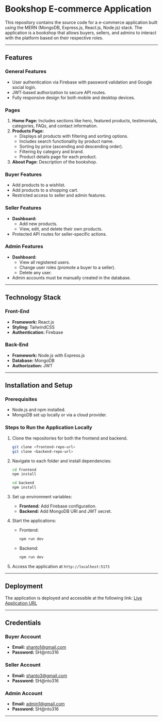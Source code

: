 # Bookshop E-commerce Application

This repository contains the source code for a e-commerce application built using the MERN (MongoDB, Express.js, React.js, Node.js) stack. The application is a bookshop that allows buyers, sellers, and admins to interact with the platform based on their respective roles.

---

## Features

### General Features

- User authentication via Firebase with password validation and Google social login.
- JWT-based authorization to secure API routes.
- Fully responsive design for both mobile and desktop devices.

### Pages

1. **Home Page:** Includes sections like hero, featured products, testimonials, categories, FAQs, and contact information.
2. **Products Page:**
   - Displays all products with filtering and sorting options.
   - Includes search functionality by product name.
   - Sorting by price (ascending and descending order).
   - Filtering by category and brand.
   - Product details page for each product.
3. **About Page:** Description of the bookshop.

### Buyer Features

- Add products to a wishlist.
- Add products to a shopping cart.
- Restricted access to seller and admin features.

### Seller Features

- **Dashboard:**
  - Add new products.
  - View, edit, and delete their own products.
- Protected API routes for seller-specific actions.

### Admin Features

- **Dashboard:**
  - View all registered users.
  - Change user roles (promote a buyer to a seller).
  - Delete any user.
- Admin accounts must be manually created in the database.

---

## Technology Stack

### Front-End

- **Framework:** React.js
- **Styling:** TailwindCSS
- **Authentication:** Firebase

### Back-End

- **Framework:** Node.js with Express.js
- **Database:** MongoDB
- **Authorization:** JWT

---

## Installation and Setup

### Prerequisites

- Node.js and npm installed.
- MongoDB set up locally or via a cloud provider.

### Steps to Run the Application Locally

1. Clone the repositories for both the frontend and backend.
   ```bash
   git clone <frontend-repo-url>
   git clone <backend-repo-url>
   ```
2. Navigate to each folder and install dependencies:

   ```bash
   cd frontend
   npm install

   cd backend
   npm install
   ```

3. Set up environment variables:
   - **Frontend:** Add Firebase configuration.
   - **Backend:** Add MongoDB URI and JWT secret.
4. Start the applications:
   - Frontend:
     ```bash
     npm run dev
     ```
   - Backend:
     ```bash
     npm run dev
     ```
5. Access the application at `http://localhost:5173`

---

## Deployment

The application is deployed and accessible at the following link:
[Live Application URL](#)

---

## Credentials

### Buyer Account

- **Email:** shanto1@gmail.com
- **Password:** SH@nto316

### Seller Account

- **Email:** shanto3@gmail.com
- **Password:** SH@nto316

### Admin Account

- **Email:** admin1@gmail.com
- **Password:** SH@nto316

---
